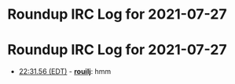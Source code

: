 # Roundup IRC Log for 2021-07-27 #
# Roundup IRC Log for 2021-07-27
* <a href="#22:31.56" id="22:31.56">22:31.56 (EDT)</a> - __[rouilj](https://github.com/rouilj)__: hmm
